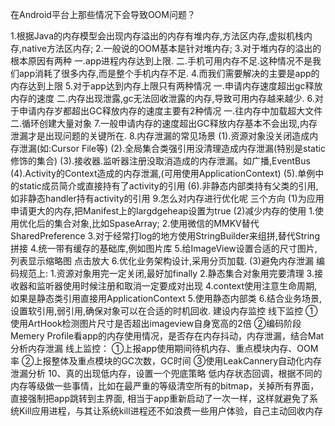 

在Android平台上那些情况下会导致OOM问题？

1.根据Java的内存模型会出现内存溢出的内存有堆内存,方法区内存,虚拟机栈内存,native方法区内存;
2.一般说的OOM基本是针对堆内存;
3.对于堆内存的溢出的根本原因有两种
  一.app进程内存达到上限.
  二.手机可用内存不足.这种情况不是我们app消耗了很多内存,而是整个手机内存不足.
4.而我们需要解决的主要是app的内存达到上限
5.对于app达到内存上限只有两种情况
  一.申请内存速度超出gc释放内存的速度
  二.内存出现泄露,gc无法回收泄露的内存,导致可用内存越来越少.
6.对于申请内存岁都超出GC释放内存的速度主要有2种情况
  一.往内存中加载超大文件
  二.循环创建大量对象
7.一般申请内存的速度超出GC释放内存基本不会出现,内存泄漏才是出现问题的关键所在.
8.内存泄漏的常见场景
(1).资源对象没关闭造成内存泄漏(如:Cursor File等)
(2).全局集合类强引用没清理造成内存泄漏(特别是static修饰的集合)
(3).接收器.监听器注册没取消造成的内存泄漏。如广播,EventBus
(4).Activity的Context造成的内存泄漏,(可用使用ApplicationContext)
(5).单例中的static成员简介或直接持有了activity的引用
(6).非静态内部类持有父类的引用,如非静态handler持有activity的引用
9.怎么对内存进行优化呢
三个方向
(1)为应用申请更大的内存,把Manifest上的largdgeheap设置为true
(2)减少内存的使用
               1.使用优化后的集合对象,比如SpaseArray;
               2.使用微信的MMKV替代SharedPreference
               3.对于经常打log的地方使用StringBuilder来组拼,替代String拼接
               4.统一带有缓存的基础库,例如图片库
               5.给ImageView设置合适的尺寸图片,列表显示缩略图 点击放大
               6.优化业务架构设计,采用分页加载.
(3)避免内存泄漏
     编码规范上:
               1.资源对象用完一定关闭,最好加finally
               2.静态集合对象用完要清理
               3.接收器和监听器使用时候注册和取消一定要成对出现
               4.context使用注意生命周期,如果是静态类引用直接用ApplicationContext
               5.使用静态内部类
               6.结合业务场景,设置软引用,弱引用,确保对象可以在合适的时机回收.
               建设内存监控
               线下监控
               ①使用ArtHook检测图片尺寸是否超出imageview自身宽高的2倍
               ②编码阶段Memery Profile看app的内存使用情况，是否存在内存抖动，内存泄漏，结合Mat分析内存泄漏
               线上监控：
               ①上报app使用期间待机内存、重点模块内存、OOM率
               ②上报整体及重点模块的GC次数，GC时间
               ③使用LeakCannery自动化内存泄漏分析
               10、真的出现低内存，设置一个兜底策略
               低内存状态回调，根据不同的内存等级做一些事情，比如在最严重的等级清空所有的bitmap，关掉所有界面，直接强制把app跳转到主界面,
               相当于app重新启动了一次一样，这样就避免了系统Kill应用进程，与其让系统kill进程还不如浪费一些用户体验，自己主动回收内存

